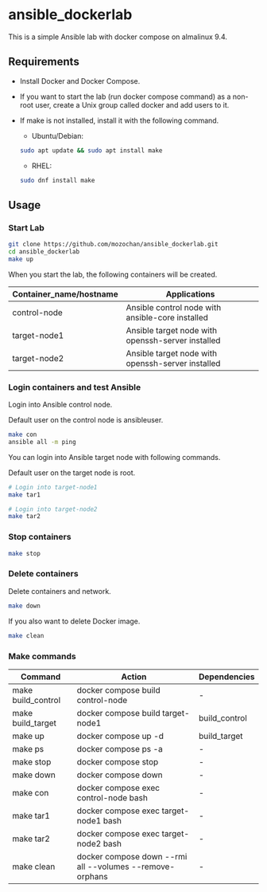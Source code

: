 # ansible_dockerlab

This is a simple Ansible lab with docker compose on almalinux 9.4.

## Requirements

- Install Docker and Docker Compose.
- If you want to start the lab (run docker compose command) as a non-root user, create a Unix group called docker and add users to it.
- If make is not installed, install it with the following command.

  - Ubuntu/Debian:

  ```bash
  sudo apt update && sudo apt install make
  ```

  - RHEL:

  ```bash
  sudo dnf install make
  ```

## Usage

### Start Lab

```bash
git clone https://github.com/mozochan/ansible_dockerlab.git
cd ansible_dockerlab
make up
```

When you start the lab, the following containers will be created.

| Container_name/hostname | Applications                                      |
| ----------------------- | ------------------------------------------------- |
| control-node            | Ansible control node with ansible-core installed  |
| target-node1            | Ansible target node with openssh-server installed |
| target-node2            | Ansible target node with openssh-server installed |

### Login containers and test Ansible

Login into Ansible control node.

Default user on the control node is ansibleuser.

```bash
make con
ansible all -m ping
```

You can login into Ansible target node with following commands.

Default user on the target node is root.

```bash
# Login into target-node1
make tar1

# Login into target-node2
make tar2
```

### Stop containers

```bash
make stop
```

### Delete containers

Delete containers and network.

```bash
make down
```

If you also want to delete Docker image.

```bash
make clean
```

### Make commands

| Command            | Action                                                   | Dependencies  |
| ------------------ | -------------------------------------------------------- | ------------- |
| make build_control | docker compose build control-node                        | -             |
| make build_target  | docker compose build target-node1                        | build_control |
| make up            | docker compose up -d                                     | build_target  |
| make ps            | docker compose ps -a                                     | -             |
| make stop          | docker compose stop                                      | -             |
| make down          | docker compose down                                      | -             |
| make con           | docker compose exec control-node bash                    | -             |
| make tar1          | docker compose exec target-node1 bash                    | -             |
| make tar2          | docker compose exec target-node2 bash                    | -             |
| make clean         | docker compose down --rmi all --volumes --remove-orphans | -             |
